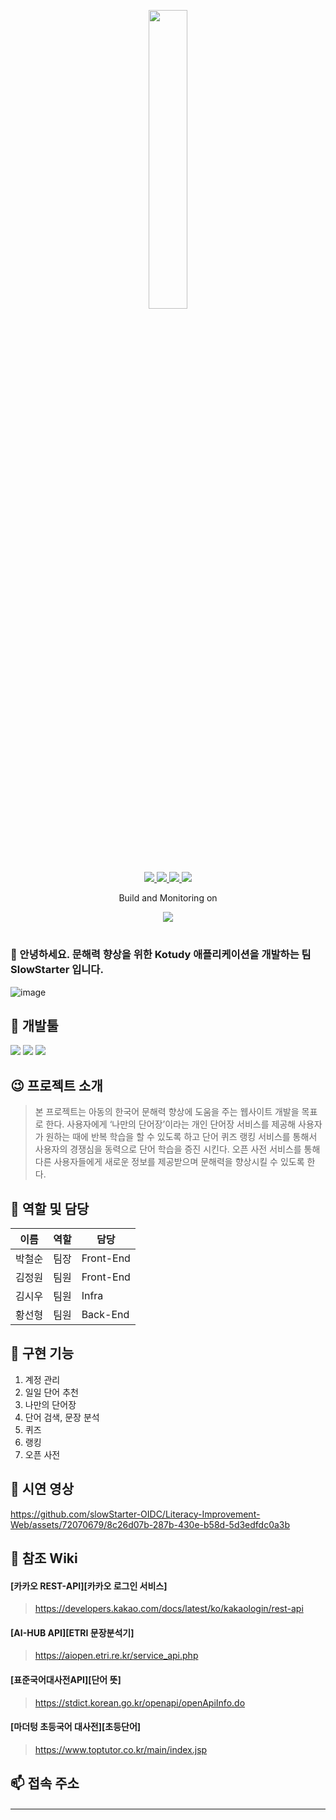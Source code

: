 <p align=center><img width="35%" src="https://user-images.githubusercontent.com/28853329/183432749-5acff973-a5be-4bf2-ac68-86d3ddd5b123.png"/><p/>
<p align=center>
<a href="https://www.npmjs.com/">
  <img src="https://img.shields.io/badge/build-pending-yellow?style=flat-square">
</a>
<a href="https://www.npmjs.com/">
<img src="https://img.shields.io/badge/npm-v8.1.2-blue?style=flat-square">
</a>
<a href="https://nextjs.org/">
<img src="https://img.shields.io/badge/next.js-v12.1.0-blue?style=flat-square">
</a>
<a href="https://nodejs.org/">
<img src="https://img.shields.io/badge/node.js-v16.13.2-blue?style=flat-square">
</a>
</p>
<p align=center>
Build and Monitoring on
</p>
<p align=center>
<a href="https://accordions.co.kr/">
<img src="https://user-images.githubusercontent.com/28720642/179758210-c724957e-c2a9-4c14-93da-973cb66bc774.png">
</a>
  </p>
  

# 
###               👋 안녕하세요. 문해력 향상을 위한 Kotudy 애플리케이션을 개발하는 팀 SlowStarter 입니다.
 ![image](https://user-images.githubusercontent.com/28853329/179004765-6ae17bcc-0a17-4bbd-a41a-0cd60d7b24b7.png)
## 🌱 개발툴
<p>
<a>
<img src="https://img.shields.io/badge/VScode-FFCA28?style=for-the-badge&logo=appveyor"/>
  </a>
  <a>
<img src="https://img.shields.io/badge/Eclipse-FFFA62?style=for-the-badge&logo=appveyor"/>
  </a>
  <a>
<img src="https://img.shields.io/badge/Kubernetes-F2F362?style=for-the-badge&logo=appveyor"/>
  </a>
</p>
  
## 😉 프로젝트 소개
> 본 프로젝트는 아동의 한국어 문해력 향상에 도움을 주는 웹사이트 개발을 목표로 한다. 사용자에게 ‘나만의 단어장’이라는 개인 단어장 서비스를 제공해 사용자가 원하는 때에 반복 학습을 할 수 있도록 하고 단어 퀴즈 랭킹 서비스를 통해서 사용자의 경쟁심을 동력으로 단어 학습을 증진 시킨다. 오픈 사전 서비스를 통해 다른 사용자들에게 새로운 정보를 제공받으며 문해력을 향상시킬 수 있도록 한다. 

##  🍎 역할 및 담당

| 이름 | 역할 | 담당 |
| ------ | -- | -- |
| 박철순 | 팀장 | Front-End |
| 김정원 | 팀원 | Front-End |
| 김시우 | 팀원 | Infra |
| 황선형 | 팀원 | Back-End |

## 🤔 구현 기능
1. 계정 관리 
2. 일일 단어 추천
3. 나만의 단어장
4. 단어 검색, 문장 분석
5. 퀴즈
6. 랭킹
7. 오픈 사전

## 🎥 시연 영상
https://github.com/slowStarter-OIDC/Literacy-Improvement-Web/assets/72070679/8c26d07b-287b-430e-b58d-5d3edfdc0a3b

## 💬 참조 Wiki
#### [카카오 REST-API][카카오 로그인 서비스]
> https://developers.kakao.com/docs/latest/ko/kakaologin/rest-api
#### [AI-HUB API][ETRI 문장분석기]
> https://aiopen.etri.re.kr/service_api.php
#### [표준국어대사전API][단어 뜻]
> https://stdict.korean.go.kr/openapi/openApiInfo.do
#### [마더텅 초등국어 대사전][초등단어]
> https://www.toptutor.co.kr/main/index.jsp
## 📫 접속 주소
####


---


